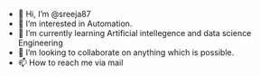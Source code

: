 - 👋 Hi, I’m @sreeja87
- 👀 I’m interested in Automation.
- 🌱 I’m currently learning Artificial intellegence and data science Engineering
- 💞️ I’m looking to collaborate on anything which is possible.
- 📫 How to reach me via mail 

<!---
sreeja87/sreeja87 is a ✨ special ✨ repository because its `README.md` (this file) appears on your GitHub profile.
You can click the Preview link to take a look at your changes.
--->
